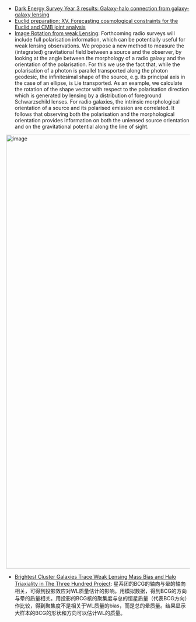 * [Dark Energy Survey Year 3 results: Galaxy-halo connection from galaxy-galaxy lensing](https://arxiv.org/pdf/2106.08438.pdf)
* [Euclid preparation: XV. Forecasting cosmological constraints for the Euclid and CMB joint analysis](https://arxiv.org/pdf/2106.08346.pdf)
* [Image Rotation from weak Lensing](https://arxiv.org/pdf/2106.08631.pdf): Forthcoming radio surveys will include full polarisation information, which can be potentially useful for weak lensing observations. We propose a new method to measure the (integrated) gravitational field between a source and the observer, by looking at the angle between the morphology of a radio galaxy and the orientation of the polarisation. For this we use the fact that, while the polarisation of a photon is parallel transported along the photon geodesic, the infinitesimal shape of the source, e.g. its principal axis in the case of an ellipse, is Lie transported. As an example, we calculate the rotation of the shape vector with respect to the polarisation direction which is generated by lensing by a distribution of foreground Schwarzschild lenses. For radio galaxies, the intrinsic morphological orientation of a source and its polarised emission are correlated. It follows that observing both the polarisation and the morphological orientation provides information on both the unlensed source orientation and on the gravitational potential along the line of sight.

<img width="1186" alt="image" src="https://user-images.githubusercontent.com/37625284/122325477-4024e500-cf5d-11eb-8c25-cbedf5334d42.png">


* [Brightest Cluster Galaxies Trace Weak Lensing Mass Bias and Halo Triaxiality in The Three Hundred Project](https://arxiv.org/pdf/2109.01673.pdf): 星系团的BCG的轴向与晕的轴向相关，可得到投影效应对WL质量估计的影响。用模拟数据，得到BCG的方向与晕的质量相关。用投影的BCG核的聚集度与总的恒星质量（代表BCG方向）作比较，得到聚集度不是相关于WL质量的bias，而是总的晕质量。结果显示大样本的BCG的形状和方向可以估计WL的质量。
